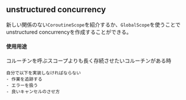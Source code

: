 ## unstructured concurrency
新しい関係のない`CoroutineScope`を紹介するか、`GlobalScope`を使うことでunstructured concurrencyを作成することができる。
#### 使用用途
コルーチンを呼ぶスコープよりも長く存続させたいコルーチンがある時
```ad-warning
自分で以下を実装しなければならない
- 作業を追跡する
- エラーを扱う
- 良いキャンセルのさせ方
```